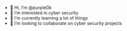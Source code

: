 - 👋 Hi, I’m @purpleDk
- 👀 I’m interested in cyber security
- 🌱 I’m currently learning a lot of things
- 💞️ I’m looking to collaborate on cyber security projects


